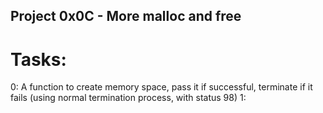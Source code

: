 ## Project 0x0C - More malloc and free

# Tasks:
0: A function to create memory space, pass it if successful, terminate
   if it fails (using normal termination process, with status 98)
1:

